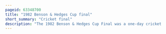 ```yaml
---
pageid: 63348700
title: "1982 Benson & Hedges Cup final"
short_summary: "Cricket final"
description: "The 1982 Benson & Hedges Cup Final was a one-day cricket match between Nottinghamshire County Cricket Club and Somerset County Cricket Club played on 24 July 1982 at Lord's in London. It was the 11th final of the Benson hedges Cup. Somerset were Holders, after beating Surrey in the previous Year's final, while Nottinghamshire were making their Debut in a one-day final, though they had won the 1981 County Championship."
---
```

